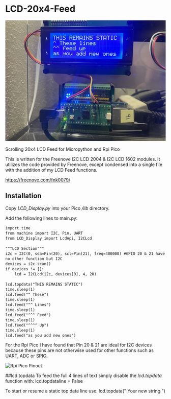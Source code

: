# LCD-20x4-Feed

![LCD Feed](/images/LCD_Feed.jpg#center)

Scrolling 20x4 LCD Feed for Micropython and Rpi Pico

This is written for the Freenove I2C LCD 2004 & I2C LCD 1602 modules. It utilizes the code provided by Freenove, except condensed into a single file with the addition of my LCD Feed functions.

https://freenove.com/fnk0079/

## Installation

Copy *LCD_Display.py* into your Pico */lib* directory.

Add the following lines to main.py:

    import time
    from machine import I2C, Pin, UART
    from LCD_Display import LcdApi, I2CLcd

    """LCD Section"""
    i2c = I2C(0, sda=Pin(20), scl=Pin(21), freq=400000) #GPIO 20 & 21 have no other function but I2C
    devices = i2c.scan()
    if devices != []:
        lcd = I2CLcd(i2c, devices[0], 4, 20)

    lcd.topdata("THIS REMAINS STATIC")
    time.sleep(1)
    lcd.feed("^ These")
    time.sleep(1)
    lcd.feed("^^ Lines")
    time.sleep(1)
    lcd.feed("^^^ Feed")
    time.sleep(1)
    lcd.feed("^^^^ Up")
    time.sleep(1)
    lcd.feed("as you add new ones")

For the Rpi Pico I have found that Pin 20 & 21 are ideal for I2C devices because these pins are not otherwise used for other functions such as UART, ADC or SPIO.

![Rpi Pico Pinout](/images/Pico_Pinout.jpg#center)

##lcd.topdata
To feed the full 4 lines of text simply disable the *lcd.topdata* function with:
    lcd.topdataline = False

To start or resume a static top data line use:
    lcd.topdata("  Your new string   ")
